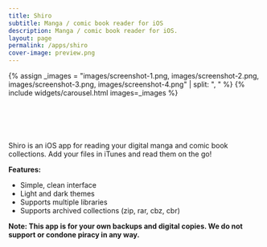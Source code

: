 ```yaml
---
title: Shiro
subtitle: Manga / comic book reader for iOS
description: Manga / comic book reader for iOS.
layout: page
permalink: /apps/shiro
cover-image: preview.png
---
```


{% assign _images = "images/screenshot-1.png, images/screenshot-2.png, images/screenshot-3.png, images/screenshot-4.png" | split: ", " %}
{% include widgets/carousel.html images=_images %}

<div style="text-align:center; margin-top:1rem; margin-bottom: 1rem; padding-top:1rem;">
<a href="https://itunes.apple.com/us/app/shiro-reader/id1295930153?mt=8" style="display:inline-block;overflow:hidden;background:url(https://linkmaker.itunes.apple.com/assets/shared/badges/en-us/appstore-lrg.svg) no-repeat;width:135px;height:40px;background-size:contain;"></a>
</div>

Shiro is an iOS app for reading your digital manga and comic book collections. Add your files in iTunes and read them on the go!

**Features:**
- Simple, clean interface
- Light and dark themes
- Supports multiple libraries
- Supports archived collections (zip, rar, cbz, cbr)

**Note: This app is for your own backups and digital copies. We do not support or condone piracy in any way.**
